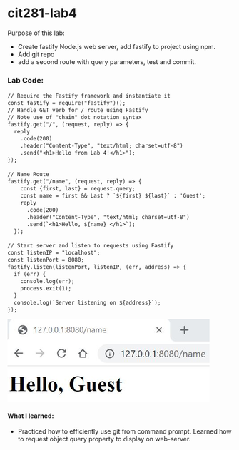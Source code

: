 # cit281-lab4
Purpose of this lab:
- Create fastify Node.js web server, add fastify to project using npm. 
- Add git repo 
- add a second route with query parameters, test and commit. 

### Lab Code:
```
// Require the Fastify framework and instantiate it
const fastify = require("fastify")();
// Handle GET verb for / route using Fastify
// Note use of "chain" dot notation syntax
fastify.get("/", (request, reply) => {
  reply
    .code(200)
    .header("Content-Type", "text/html; charset=utf-8")
    .send("<h1>Hello from Lab 4!</h1>");
});

// Name Route
fastify.get("/name", (request, reply) => {
    const {first, last} = request.query;
    const name = first && Last ? `${first} ${last}` : 'Guest';
    reply
      .code(200)
      .header("Content-Type", "text/html; charset=utf-8")
      .send(`<h1>Hello, ${name} </h1>`);
  });

// Start server and listen to requests using Fastify
const listenIP = "localhost";
const listenPort = 8080;
fastify.listen(listenPort, listenIP, (err, address) => {
  if (err) {
    console.log(err);
    process.exit(1);
  }
  console.log(`Server listening on ${address}`);
});
```
![Image](https://github.com/Ruichen11/cit281-lab4/blob/b5e9a2c20c625462e8810b11612b4425ccc7b9ad/Lab%204.JPG)

#### What I learned:
- Practiced how to efficiently use git from command prompt. Learned how to request object query property to display on web-server.
